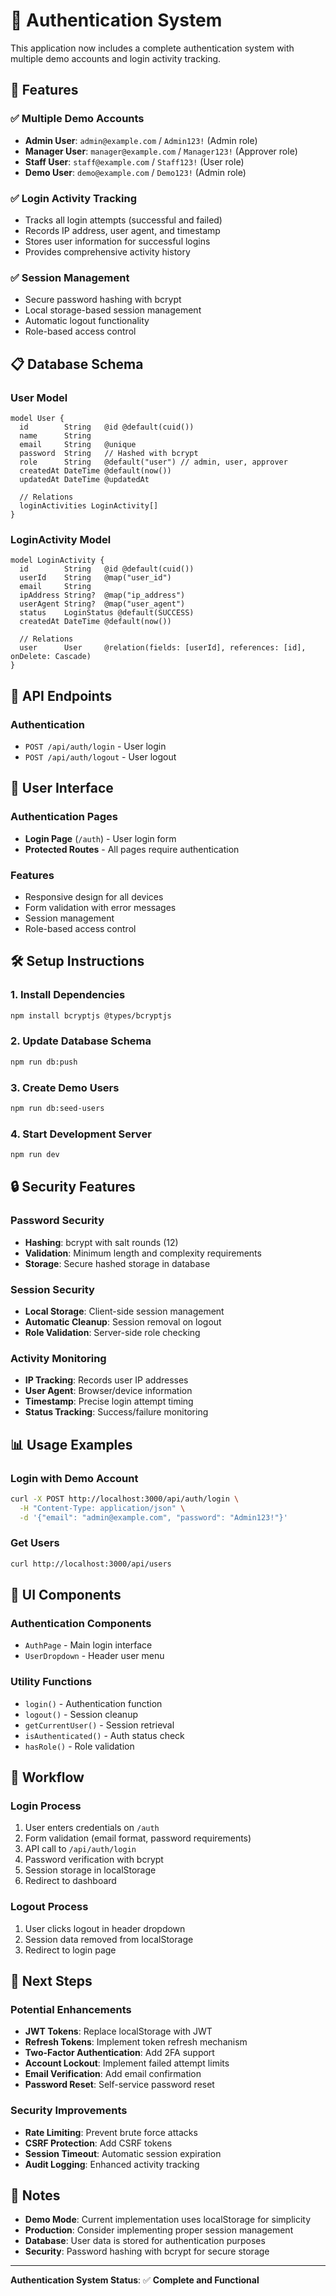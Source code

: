 # 🔐 Authentication System

This application now includes a complete authentication system with multiple demo accounts and login activity tracking.

## 🚀 Features

### ✅ **Multiple Demo Accounts**
- **Admin User**: `admin@example.com` / `Admin123!` (Admin role)
- **Manager User**: `manager@example.com` / `Manager123!` (Approver role)
- **Staff User**: `staff@example.com` / `Staff123!` (User role)
- **Demo User**: `demo@example.com` / `Demo123!` (Admin role)

### ✅ **Login Activity Tracking**
- Tracks all login attempts (successful and failed)
- Records IP address, user agent, and timestamp
- Stores user information for successful logins
- Provides comprehensive activity history

### ✅ **Session Management**
- Secure password hashing with bcrypt
- Local storage-based session management
- Automatic logout functionality
- Role-based access control

## 📋 Database Schema

### User Model
```prisma
model User {
  id        String   @id @default(cuid())
  name      String
  email     String   @unique
  password  String   // Hashed with bcrypt
  role      String   @default("user") // admin, user, approver
  createdAt DateTime @default(now())
  updatedAt DateTime @updatedAt
  
  // Relations
  loginActivities LoginActivity[]
}
```

### LoginActivity Model
```prisma
model LoginActivity {
  id        String   @id @default(cuid())
  userId    String   @map("user_id")
  email     String
  ipAddress String?  @map("ip_address")
  userAgent String?  @map("user_agent")
  status    LoginStatus @default(SUCCESS)
  createdAt DateTime @default(now())
  
  // Relations
  user      User     @relation(fields: [userId], references: [id], onDelete: Cascade)
}
```

## 🔧 API Endpoints

### Authentication
- `POST /api/auth/login` - User login
- `POST /api/auth/logout` - User logout

## 🎯 User Interface

### Authentication Pages
- **Login Page** (`/auth`) - User login form
- **Protected Routes** - All pages require authentication

### Features
- Responsive design for all devices
- Form validation with error messages
- Session management
- Role-based access control

## 🛠️ Setup Instructions

### 1. Install Dependencies
```bash
npm install bcryptjs @types/bcryptjs
```

### 2. Update Database Schema
```bash
npm run db:push
```

### 3. Create Demo Users
```bash
npm run db:seed-users
```

### 4. Start Development Server
```bash
npm run dev
```

## 🔒 Security Features

### Password Security
- **Hashing**: bcrypt with salt rounds (12)
- **Validation**: Minimum length and complexity requirements
- **Storage**: Secure hashed storage in database

### Session Security
- **Local Storage**: Client-side session management
- **Automatic Cleanup**: Session removal on logout
- **Role Validation**: Server-side role checking

### Activity Monitoring
- **IP Tracking**: Records user IP addresses
- **User Agent**: Browser/device information
- **Timestamp**: Precise login attempt timing
- **Status Tracking**: Success/failure monitoring

## 📊 Usage Examples

### Login with Demo Account
```bash
curl -X POST http://localhost:3000/api/auth/login \
  -H "Content-Type: application/json" \
  -d '{"email": "admin@example.com", "password": "Admin123!"}'
```

### Get Users
```bash
curl http://localhost:3000/api/users
```

## 🎨 UI Components

### Authentication Components
- `AuthPage` - Main login interface
- `UserDropdown` - Header user menu

### Utility Functions
- `login()` - Authentication function
- `logout()` - Session cleanup
- `getCurrentUser()` - Session retrieval
- `isAuthenticated()` - Auth status check
- `hasRole()` - Role validation

## 🔄 Workflow

### Login Process
1. User enters credentials on `/auth`
2. Form validation (email format, password requirements)
3. API call to `/api/auth/login`
4. Password verification with bcrypt
5. Session storage in localStorage
6. Redirect to dashboard

### Logout Process
1. User clicks logout in header dropdown
2. Session data removed from localStorage
3. Redirect to login page

## 🚀 Next Steps

### Potential Enhancements
- **JWT Tokens**: Replace localStorage with JWT
- **Refresh Tokens**: Implement token refresh mechanism
- **Two-Factor Authentication**: Add 2FA support
- **Account Lockout**: Implement failed attempt limits
- **Email Verification**: Add email confirmation
- **Password Reset**: Self-service password reset

### Security Improvements
- **Rate Limiting**: Prevent brute force attacks
- **CSRF Protection**: Add CSRF tokens
- **Session Timeout**: Automatic session expiration
- **Audit Logging**: Enhanced activity tracking

## 📝 Notes

- **Demo Mode**: Current implementation uses localStorage for simplicity
- **Production**: Consider implementing proper session management
- **Database**: User data is stored for authentication purposes
- **Security**: Password hashing with bcrypt for secure storage

---

**Authentication System Status**: ✅ **Complete and Functional**
